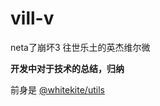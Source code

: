 # vill-v
neta了崩坏3 往世乐土的英杰维尔微

**开发中对于技术的总结，归纳**

前身是 [@whitekite/utils](https://www.npmjs.com/package/@whitekite/utils)
